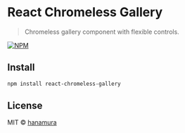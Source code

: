 # React Chromeless Gallery

> Chromeless gallery component with flexible controls.

[![NPM](https://img.shields.io/npm/v/react-chromeless-gallery.svg)](https://www.npmjs.com/package/react-chromeless-gallery)

## Install

```bash
npm install react-chromeless-gallery
```

## License

MIT © [hanamura](https://github.com/hanamura)
